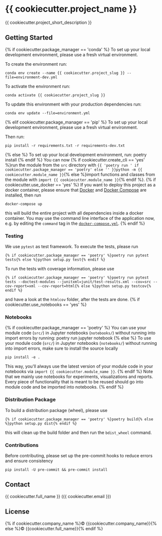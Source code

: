 # {{ cookiecutter.project_name }}

{{ cookiecutter.project_short_description }}

## Getting Started
{% if cookiecutter.package_manager == 'conda' %}
To set up your local development environment, please use a fresh virtual environment.

To create the environment run:

    conda env create --name {{ cookiecutter.project_slug }} --file=environment-dev.yml

To activate the environment run:

    conda activate {{ cookiecutter.project_slug }}

To update this environment with your production dependencies run:

    conda env update --file=environment.yml
{% elif cookiecutter.package_manager == 'pip' %}
To set up your local development environment, please use a fresh virtual environment.

Then run:

    pip install -r requirements.txt -r requirements-dev.txt
{% else %}
To set up your local development environment, run:
    poetry install
{% endif %}
You can now {% if cookiecutter.create_cli == 'yes' %}run the module from the `src` directory with `{{ 'poetry run ' if cookiecutter.package_manager == 'poetry' else '' }}python -m {{ cookiecutter.module_name }}`{% else %}import functions and classes from the module with `import {{ cookiecutter.module_name }}`{% endif %}.
{% if cookiecutter.use_docker == 'yes' %}
If you want to deploy this project as a docker container, please ensure that [Docker](https://docs.docker.com/install/) and [Docker Compose](https://docs.docker.com/compose/install/) are installed, then run

    docker-compose up

this will build the entire project with all dependencies inside a docker container. You may use the command line interface of the application now, e.g. by editing the `command` tag in the [`docker-compose.yml`](./docker-compose.yml).
{% endif %}
### Testing

We use `pytest` as test framework. To execute the tests, please run

    {% if cookiecutter.package_manager == 'poetry' %}poetry run pytest tests{% else %}python setup.py test{% endif %}

To run the tests with coverage information, please use

    {% if cookiecutter.package_manager == 'poetry' %}poetry run pytest tests --doctest-modules --junitxml=junit/test-results.xml --cov=src --cov-report=xml --cov-report=html{% else %}python setup.py testcov{% endif %}

and have a look at the `htmlcov` folder, after the tests are done.
{% if cookiecutter.use_notebooks == 'yes' %}
### Notebooks
{% if cookiecutter.package_manager == 'poetry' %}
You can use your module code (`src/`) in Jupyter notebooks (`notebooks/`) without running into import errors by running:
    poetry run jupyter notebook
{% else %}
To use your module code (`src/`) in Jupyter notebooks (`notebooks/`) without running into import errors, make sure to install the source locally

    pip install -e .

This way, you'll always use the latest version of your module code in your notebooks via `import {{ cookiecutter.module_name }}`. 
{% endif %}
Note that we mainly use notebooks for experiments, visualizations and reports. Every piece of functionality that is meant to be reused should go into module code
and be imported into notebooks.
{% endif %}
### Distribution Package

To build a distribution package (wheel), please use

    {% if cookiecutter.package_manager == 'poetry' %}poetry build{% else %}python setup.py dist{% endif %}

this will clean up the build folder and then run the `bdist_wheel` command.

### Contributions

Before contributing, please set up the pre-commit hooks to reduce errors and ensure consistency

    pip install -U pre-commit && pre-commit install

## Contact

{{ cookiecutter.full_name }} ({{ cookiecutter.email }})

## License

{% if cookiecutter.company_name %}© {{cookiecutter.company_name}}{% else %}© {{cookiecutter.full_name}}{% endif %}
